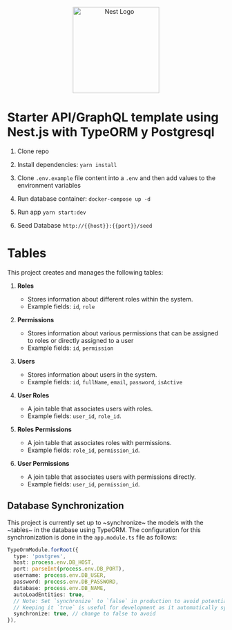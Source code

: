 <p align="center">
  <a href="http://nestjs.com/" target="blank"><img src="https://nestjs.com/img/logo-small.svg" width="200" alt="Nest Logo" /></a>
</p>

# Starter API/GraphQL template using Nest.js with TypeORM y Postgresql

1. Clone repo

2. Install dependencies: `yarn install`

3. Clone `.env.example` file content into a `.env` and then add values to the environment variables

4. Run database container: `docker-compose up -d`

5. Run app `yarn start:dev`

6. Seed Database `http://{{host}}:{{port}}/seed`

# Tables

This project creates and manages the following tables:

1. **Roles**

   - Stores information about different roles within the system.
   - Example fields: `id`, `role`

2. **Permissions**

   - Stores information about various permissions that can be assigned to roles or directly assigned to a user
   - Example fields: `id`, `permission`

3. **Users**

   - Stores information about users in the system.
   - Example fields: `id`, `fullName`, `email`, `password`, `isActive`

4. **User Roles**

   - A join table that associates users with roles.
   - Example fields: `user_id`, `role_id`.

5. **Roles Permissions**

   - A join table that associates roles with permissions.
   - Example fields: `role_id`, `permission_id`.

6. **User Permissions**
   - A join table that associates users with permissions directly.
   - Example fields: `user_id`, `permission_id`.

## Database Synchronization

This project is currently set up to ~synchronize~ the models with the ~tables~ in the database using TypeORM. The configuration for this synchronization is done in the `app.module.ts` file as follows:

```typescript
TypeOrmModule.forRoot({
  type: 'postgres',
  host: process.env.DB_HOST,
  port: parseInt(process.env.DB_PORT),
  username: process.env.DB_USER,
  password: process.env.DB_PASSWORD,
  database: process.env.DB_NAME,
  autoLoadEntities: true,
  // Note: Set `synchronize` to `false` in production to avoid potential data loss.
  // Keeping it `true` is useful for development as it automatically syncs the database schema with your entities.
  synchronize: true, // change to false to avoid
}),
```
